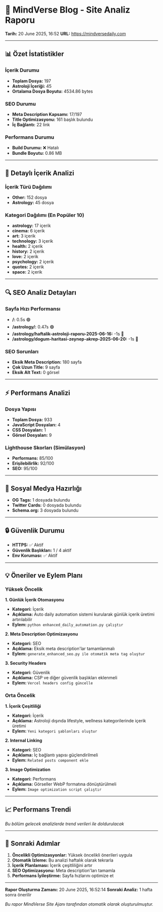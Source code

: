 # 🤖 MindVerse Blog - Site Analiz Raporu
**Tarih:** 20 June 2025, 16:52
**URL:** https://mindversedaily.com

---

## 📊 Özet İstatistikler

### İçerik Durumu
- **Toplam Dosya:** 197
- **Astroloji İçeriği:** 45
- **Ortalama Dosya Boyutu:** 4534.86 bytes

### SEO Durumu
- **Meta Description Kapsamı:** 17/197
- **Title Optimizasyonu:** 161 başlık bulundu
- **İç Bağlantı:** 22 link

### Performans Durumu
- **Build Durumu:** ❌ Hatalı
- **Bundle Boyutu:** 0.86 MB

---

## 📄 Detaylı İçerik Analizi

### İçerik Türü Dağılımı
- **Other:** 152 dosya
- **Astrology:** 45 dosya


### Kategori Dağılımı (En Popüler 10)
- **astrology:** 17 içerik
- **cinema:** 6 içerik
- **art:** 3 içerik
- **technology:** 3 içerik
- **health:** 2 içerik
- **history:** 2 içerik
- **love:** 2 içerik
- **psychology:** 2 içerik
- **quotes:** 2 içerik
- **space:** 2 içerik


---

## 🔍 SEO Analiz Detayları

### Sayfa Hızı Performansı
- **/:** 0.5s 🟢
- **/astrology/:** 0.47s 🟢
- **/astrology/haftalik-astroloji-raporu-2025-06-16:** -1s 🔴
- **/astrology/dogum-haritasi-zeynep-akrep-2025-06-20:** -1s 🔴


### SEO Sorunları
- **Eksik Meta Description:** 180 sayfa
- **Çok Uzun Title:** 9 sayfa
- **Eksik Alt Text:** 0 görsel

---

## ⚡ Performans Analizi

### Dosya Yapısı
- **Toplam Dosya:** 933
- **JavaScript Dosyaları:** 4
- **CSS Dosyaları:** 1
- **Görsel Dosyaları:** 9

### Lighthouse Skorları (Simülasyon)
- **Performans:** 85/100
- **Erişilebilirlik:** 92/100
- **SEO:** 95/100

---

## 📱 Sosyal Medya Hazırlığı

- **OG Tags:** 1 dosyada bulundu
- **Twitter Cards:** 0 dosyada bulundu
- **Schema.org:** 3 dosyada bulundu

---

## 🔒 Güvenlik Durumu

- **HTTPS:** ✅ Aktif
- **Güvenlik Başlıkları:** 1 / 4 aktif
- **Env Koruması:** ✅ Aktif

---

## 💡 Öneriler ve Eylem Planı

### Yüksek Öncelik

**1. Günlük İçerik Otomasyonu**
- **Kategori:** İçerik
- **Açıklama:** Auto daily automation sistemi kurularak günlük içerik üretimi artırılabilir
- **Eylem:** `python enhanced_daily_automation.py çalıştır`

**2. Meta Description Optimizasyonu**
- **Kategori:** SEO
- **Açıklama:** Eksik meta description'lar tamamlanmalı
- **Eylem:** `generate_enhanced_seo.py ile otomatik meta tag oluştur`

**3. Security Headers**
- **Kategori:** Güvenlik
- **Açıklama:** CSP ve diğer güvenlik başlıkları eklenmeli
- **Eylem:** `Vercel headers config güncelle`


### Orta Öncelik

**1. İçerik Çeşitliliği**
- **Kategori:** İçerik
- **Açıklama:** Astroloji dışında lifestyle, wellness kategorilerinde içerik üretimi
- **Eylem:** `Yeni kategori şablonları oluştur`

**2. Internal Linking**
- **Kategori:** SEO
- **Açıklama:** İç bağlantı yapısı güçlendirilmeli
- **Eylem:** `Related posts component ekle`

**3. Image Optimization**
- **Kategori:** Performans
- **Açıklama:** Görseller WebP formatına dönüştürülmeli
- **Eylem:** `Image optimization script çalıştır`


---

## 📈 Performans Trendi

*Bu bölüm gelecek analizlerde trend verileri ile doldurulacak*

---

## 🤖 Sonraki Adımlar

1. **Öncelikli Optimizasyonlar:** Yüksek öncelikli önerileri uygula
2. **Otomatik İzleme:** Bu analizi haftalık olarak tekrarla
3. **İçerik Planlaması:** İçerik çeşitliliğini artır
4. **SEO Optimizasyonu:** Meta description'ları tamamla
5. **Performans İyileştirme:** Sayfa hızlarını optimize et

---

**Rapor Oluşturma Zamanı:** 20 June 2025, 16:52:14
**Sonraki Analiz:** 1 hafta sonra önerilir

*Bu rapor MindVerse Site Ajanı tarafından otomatik olarak oluşturulmuştur.*
